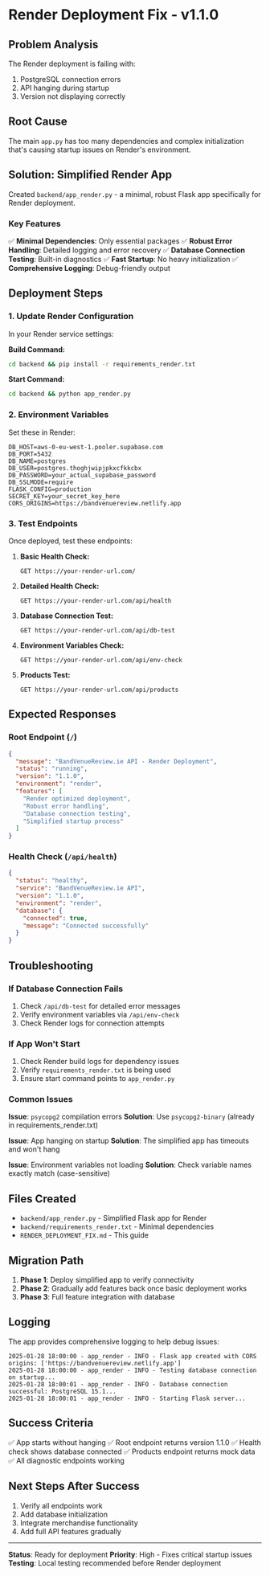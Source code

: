 # Render Deployment Fix - v1.1.0

## Problem Analysis

The Render deployment is failing with:
1. PostgreSQL connection errors
2. API hanging during startup
3. Version not displaying correctly

## Root Cause

The main `app.py` has too many dependencies and complex initialization that's causing startup issues on Render's environment.

## Solution: Simplified Render App

Created `backend/app_render.py` - a minimal, robust Flask app specifically for Render deployment.

### Key Features

✅ **Minimal Dependencies**: Only essential packages
✅ **Robust Error Handling**: Detailed logging and error recovery
✅ **Database Connection Testing**: Built-in diagnostics
✅ **Fast Startup**: No heavy initialization
✅ **Comprehensive Logging**: Debug-friendly output

## Deployment Steps

### 1. Update Render Configuration

In your Render service settings:

**Build Command:**
```bash
cd backend && pip install -r requirements_render.txt
```

**Start Command:**
```bash
cd backend && python app_render.py
```

### 2. Environment Variables

Set these in Render:
```
DB_HOST=aws-0-eu-west-1.pooler.supabase.com
DB_PORT=5432
DB_NAME=postgres
DB_USER=postgres.thoghjwipjpkxcfkkcbx
DB_PASSWORD=your_actual_supabase_password
DB_SSLMODE=require
FLASK_CONFIG=production
SECRET_KEY=your_secret_key_here
CORS_ORIGINS=https://bandvenuereview.netlify.app
```

### 3. Test Endpoints

Once deployed, test these endpoints:

1. **Basic Health Check:**
   ```
   GET https://your-render-url.com/
   ```

2. **Detailed Health Check:**
   ```
   GET https://your-render-url.com/api/health
   ```

3. **Database Connection Test:**
   ```
   GET https://your-render-url.com/api/db-test
   ```

4. **Environment Variables Check:**
   ```
   GET https://your-render-url.com/api/env-check
   ```

5. **Products Test:**
   ```
   GET https://your-render-url.com/api/products
   ```

## Expected Responses

### Root Endpoint (`/`)
```json
{
  "message": "BandVenueReview.ie API - Render Deployment",
  "status": "running",
  "version": "1.1.0",
  "environment": "render",
  "features": [
    "Render optimized deployment",
    "Robust error handling",
    "Database connection testing",
    "Simplified startup process"
  ]
}
```

### Health Check (`/api/health`)
```json
{
  "status": "healthy",
  "service": "BandVenueReview.ie API",
  "version": "1.1.0",
  "environment": "render",
  "database": {
    "connected": true,
    "message": "Connected successfully"
  }
}
```

## Troubleshooting

### If Database Connection Fails

1. Check `/api/db-test` for detailed error messages
2. Verify environment variables via `/api/env-check`
3. Check Render logs for connection attempts

### If App Won't Start

1. Check Render build logs for dependency issues
2. Verify `requirements_render.txt` is being used
3. Ensure start command points to `app_render.py`

### Common Issues

**Issue**: `psycopg2` compilation errors
**Solution**: Use `psycopg2-binary` (already in requirements_render.txt)

**Issue**: App hanging on startup
**Solution**: The simplified app has timeouts and won't hang

**Issue**: Environment variables not loading
**Solution**: Check variable names exactly match (case-sensitive)

## Files Created

- `backend/app_render.py` - Simplified Flask app for Render
- `backend/requirements_render.txt` - Minimal dependencies
- `RENDER_DEPLOYMENT_FIX.md` - This guide

## Migration Path

1. **Phase 1**: Deploy simplified app to verify connectivity
2. **Phase 2**: Gradually add features back once basic deployment works
3. **Phase 3**: Full feature integration with database

## Logging

The app provides comprehensive logging to help debug issues:

```
2025-01-28 18:00:00 - app_render - INFO - Flask app created with CORS origins: ['https://bandvenuereview.netlify.app']
2025-01-28 18:00:00 - app_render - INFO - Testing database connection on startup...
2025-01-28 18:00:01 - app_render - INFO - Database connection successful: PostgreSQL 15.1...
2025-01-28 18:00:01 - app_render - INFO - Starting Flask server...
```

## Success Criteria

✅ App starts without hanging
✅ Root endpoint returns version 1.1.0
✅ Health check shows database connected
✅ Products endpoint returns mock data
✅ All diagnostic endpoints working

## Next Steps After Success

1. Verify all endpoints work
2. Add database initialization
3. Integrate merchandise functionality
4. Add full API features gradually

---

**Status**: Ready for deployment
**Priority**: High - Fixes critical startup issues
**Testing**: Local testing recommended before Render deployment
